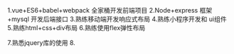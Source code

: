 1.vue+ES6+babel+webpack 全家桶开发前端项目
2.Node+express 框架+mysql 开发后端接口
3.熟练移动端开发响应式布局
4.熟练小程序开发和 ui组件
5.熟练html+css+div布局
6.熟练使用flex弹性布局

7.熟悉jquery库的使用
8.